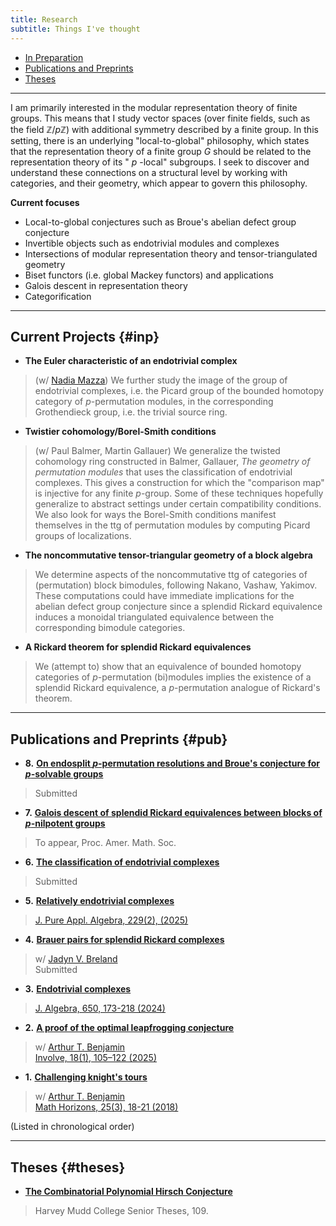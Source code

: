 ```yaml
---
title: Research
subtitle: Things I've thought
---
```


- [In Preparation](#inp)
- [Publications and Preprints](#pub)
- [Theses](#theses)

---

I am primarily interested in the modular representation theory of finite groups. This means that I study vector spaces (over finite fields, such as the field $\mathbb{Z}/p\mathbb{Z}$) with additional symmetry described by a finite group. In this setting, there is an underlying "local-to-global" philosophy, which states that the representation theory of a finite group $G$ should be related to the representation theory of its " $p$ -local" subgroups. I seek to discover and understand these connections on a structural level by working with categories, and their geometry, which appear to govern this philosophy. 

**Current focuses**
- Local-to-global conjectures such as Broue's abelian defect group conjecture
- Invertible objects such as endotrivial modules and complexes
- Intersections of modular representation theory and tensor-triangulated geometry
- Biset functors (i.e. global Mackey functors) and applications
- Galois descent in representation theory
- Categorification

---

## Current Projects {#inp}

- **The Euler characteristic of an endotrivial complex**  
> (w/ [Nadia Mazza](https://www.lancaster.ac.uk/maths/people/nadia-mazza))
> We further study the image of the group of endotrivial complexes, i.e. the Picard group of the bounded homotopy category of $p$-permutation modules, in the corresponding Grothendieck group, i.e. the trivial source ring. 
- **Twistier cohomology/Borel-Smith conditions**
> (w/ Paul Balmer, Martin Gallauer)
> We generalize the twisted cohomology ring constructed in Balmer, Gallauer, *The geometry of permutation modules* that uses the classification of endotrivial complexes. This gives a construction for which the "comparison map" is injective for any finite $p$-group. Some of these techniques hopefully generalize to abstract settings under certain compatibility conditions.     
> We also look for ways the Borel-Smith conditions manifest themselves in the ttg of permutation modules by computing Picard groups of localizations. 
- **The noncommutative tensor-triangular geometry of a block algebra**
> We determine aspects of the noncommutative ttg of categories of (permutation) block bimodules, following Nakano, Vashaw, Yakimov. These computations could have immediate implications for the abelian defect group conjecture since a splendid Rickard equivalence induces a monoidal triangulated equivalence between the corresponding bimodule categories.
- **A Rickard theorem for splendid Rickard equivalences**
> We (attempt to) show that an equivalence of bounded homotopy categories of $p$-permutation (bi)modules implies the existence of a splendid Rickard equivalence, a $p$-permutation analogue of Rickard's theorem. 

---

## Publications and Preprints {#pub}


- **8.** [**On endosplit $p$-permutation resolutions and Broue's conjecture for $p$-solvable groups**](https://arxiv.org/abs/2408.04094)
> Submitted 
- **7.** [**Galois descent of splendid Rickard equivalences between blocks of $p$-nilpotent groups**](https://arxiv.org/abs/2405.16061)
> To appear, Proc. Amer. Math. Soc.
- **6.** [**The classification of endotrivial complexes**](https://arxiv.org/abs/2403.04088) 
> Submitted 
- **5.** [**Relatively endotrivial complexes**](https://arxiv.org/abs/2402.08042)
> [J. Pure Appl. Algebra, 229(2), (2025)](https://www.sciencedirect.com/science/article/pii/S0022404925000064)
- **4.** [**Brauer pairs for splendid Rickard complexes**](https://arxiv.org/abs/2312.10258)
> w/ [Jadyn V. Breland](https://people.ucsc.edu/~jbreland/index.html)   
> Submitted
- **3.** [**Endotrivial complexes**](https://arxiv.org/abs/2309.12138) 
> [J. Algebra, 650, 173-218 (2024)](https://www.sciencedirect.com/science/article/pii/S0021869324001728)
- **2.** [**A proof of the optimal leapfrogging conjecture**](https://arxiv.org/abs/2110.08319)
> w/ [Arthur T. Benjamin](https://www.arthurbenjamin.info/)    
> [Involve, 18(1), 105–122 (2025)](https://msp.org/involve/2025/18-1/index.xhtml)
- **1.** [**Challenging knight's tours**](https://math.hmc.edu/benjamin/wp-content/uploads/sites/5/2019/06/Challenging-Knight%E2%80%99s-Tours.pdf)
> w/ [Arthur T. Benjamin](https://www.arthurbenjamin.info/)    
> [Math Horizons, 25(3), 18-21 (2018)](https://www.tandfonline.com/doi/full/10.1080/10724117.2018.1424460)

(Listed in chronological order)

---

## Theses {#theses}

- [**The Combinatorial Polynomial Hirsch Conjecture**](https://scholarship.claremont.edu/cgi/viewcontent.cgi?article=1096&context=hmc_theses)
> Harvey Mudd College Senior Theses, 109.




